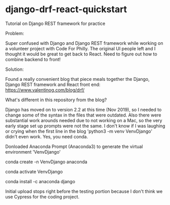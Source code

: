 # django-drf-react-quickstart
Tutorial on Django REST framework for practice


Problem:

Super confused with Django and Django REST framework while working on a volunteer project with Code For Philly.
The original UI people left and I thought it would be great to get back to React. Need to figure out how to combine backend to front!


Solution:

Found a really convenient blog that piece meals together the Django, Django REST framework and React front end:
https://www.valentinog.com/blog/drf/


What's different in this repository from the blog?

Django has moved on to version 2.2 at this time (Nov 2019), so I needed to change some of the syntax in the files that were outdated.
Also there were substantial work arounds needed due to not working on a Mac, so the very early stage set up prompts were not the same.
I don't know if I was laughing or crying when the first line in the blog 'python3 -m venv VenvDjango' didn't even work. Yes, you need conda.


Donloaded Anaconda Prompt (Anaconda3) to generate the virtual environment 'VenvDjango'


conda create -n VenvDjango anaconda

conda activate VenvDjango

conda install -c anaconda django



Initial upload stops right before the testing portion because I don't think we use Cypress for the coding project.











